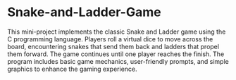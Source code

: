 # Snake-and-Ladder-Game
This mini-project implements the classic Snake and Ladder game using the C programming language. Players roll a virtual dice to move across the board, encountering snakes that send them back and ladders that propel them forward. The game continues until one player reaches the finish. The program includes basic game mechanics, user-friendly prompts, and simple graphics to enhance the gaming experience.

